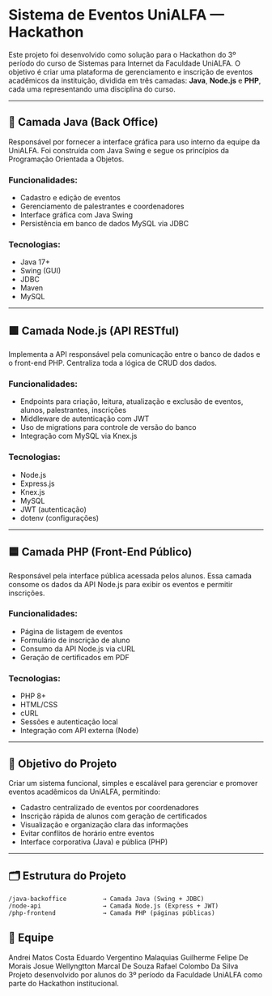 # Sistema de Eventos UniALFA — Hackathon

Este projeto foi desenvolvido como solução para o Hackathon do 3º período do curso de Sistemas para Internet da Faculdade UniALFA. O objetivo é criar uma plataforma de gerenciamento e inscrição de eventos acadêmicos da instituição, dividida em três camadas: **Java**, **Node.js** e **PHP**, cada uma representando uma disciplina do curso.

---

## 🔷 Camada Java (Back Office)

Responsável por fornecer a interface gráfica para uso interno da equipe da UniALFA. Foi construída com Java Swing e segue os princípios da Programação Orientada a Objetos.

### Funcionalidades:
- Cadastro e edição de eventos
- Gerenciamento de palestrantes e coordenadores
- Interface gráfica com Java Swing
- Persistência em banco de dados MySQL via JDBC

### Tecnologias:
- Java 17+
- Swing (GUI)
- JDBC
- Maven
- MySQL

---

## 🟩 Camada Node.js (API RESTful)

Implementa a API responsável pela comunicação entre o banco de dados e o front-end PHP. Centraliza toda a lógica de CRUD dos dados.

### Funcionalidades:
- Endpoints para criação, leitura, atualização e exclusão de eventos, alunos, palestrantes, inscrições
- Middleware de autenticação com JWT
- Uso de migrations para controle de versão do banco
- Integração com MySQL via Knex.js

### Tecnologias:
- Node.js
- Express.js
- Knex.js
- MySQL
- JWT (autenticação)
- dotenv (configurações)

---

## 🟦 Camada PHP (Front-End Público)

Responsável pela interface pública acessada pelos alunos. Essa camada consome os dados da API Node.js para exibir os eventos e permitir inscrições.

### Funcionalidades:
- Página de listagem de eventos
- Formulário de inscrição de aluno
- Consumo da API Node.js via cURL
- Geração de certificados em PDF

### Tecnologias:
- PHP 8+
- HTML/CSS
- cURL
- Sessões e autenticação local
- Integração com API externa (Node)

---

## 🎯 Objetivo do Projeto

Criar um sistema funcional, simples e escalável para gerenciar e promover eventos acadêmicos da UniALFA, permitindo:

- Cadastro centralizado de eventos por coordenadores
- Inscrição rápida de alunos com geração de certificados
- Visualização e organização clara das informações
- Evitar conflitos de horário entre eventos
- Interface corporativa (Java) e pública (PHP)

---

## 🗂 Estrutura do Projeto

```
/java-backoffice          → Camada Java (Swing + JDBC)
/node-api                 → Camada Node.js (Express + JWT)
/php-frontend             → Camada PHP (páginas públicas)
```

## 👥 Equipe
Andrei Matos Costa
Eduardo Vergentino Malaquias
Guilherme Felipe De Morais
Josue Wellyngtton Marcal De Souza
Rafael Colombo Da Silva
Projeto desenvolvido por alunos do 3º período da Faculdade UniALFA como parte do Hackathon institucional.

